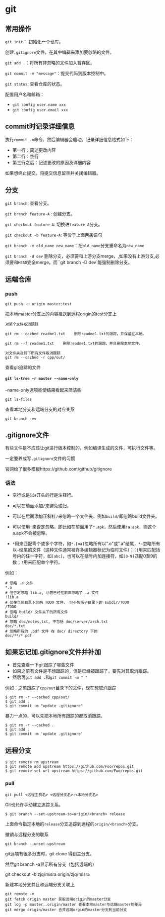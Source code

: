 # git

## 常用操作

`git init`： 初始化一个仓库。

创建`.gitignore`文件。在其中编辑来添加要忽略的文件。

`git add .`：将所有非忽略的文件加入暂存区。

`git commit -m "message"`：提交代码到版本控制中。

`git status`: 查看仓库的状态。

配置用户名和邮箱：

- `git config user.name xxx`
- `git config user.email xxx`

## commit时记录详细信息

执行`commit -m`命令。然后编辑器会启动。记录详细信息格式如下：

- 第一行：简述更改内容
- 第二行：空行
- 第三行之后：记述更改的原因及详细内容

如果想终止提交。将提交信息留空并关闭编辑器。

## 分支

`git branch`: 查看分支。

`git branch feature-A` : 创建分支。

`git checkout feature-A`: 切换进`feature-A`分支。

`git checkout -b feature-A`: 等价于上面两条语句

`git branch -m old_name new_name`：把`old_name`分支重命名为`new_name`

`git branch -d dev` 删除分支，必须要和上游分支merge，,如果没有上游分支,必须要和`HEAD`完全merge。而``git branch -D dev`能强制删除分支。

## 远端仓库

### push

```
git push -u origin master:test
```

把本地master分支上的内容推送到远程origin的test分支上

```
对某个文件取消跟踪

git rm --cached readme1.txt    删除readme1.txt的跟踪，并保留在本地。

git rm --f readme1.txt    删除readme1.txt的跟踪，并且删除本地文件。

对文件夹及其下所有文件取消跟踪
git rm --cached -r cpp/out/
```

查看git追踪的文件

#### `git ls-tree -r master --name-only`

–name-only选项能使结果看起来简洁些

`git ls-files`

查看本地分支和远端分支的对应关系

```
git branch -vv
```



## .gitignore文件

有些文件是不应该让git进行版本控制的，例如编译生成的文件，可执行文件等。

一定要养成写`.gitignore`文件的习惯

官网给了很多模板https://github.com/github/gitignore

### 语法

- 空行或是以`#`开头的行是注释行。

- 可以在前面添加`/`来避免递归。

- 可以在后面添加正斜杠`/`来忽略一个文件夹，例如`build/`即忽略build文件夹。

- 可以使用`!`来否定忽略，即比如在前面用了`*.apk`，然后使用`!a.apk`，则这个a.apk不会被忽略。

- `*`用来匹配零个或多个字符，如`*.[oa]`忽略所有以".o"或".a"结尾，`*~`忽略所有以`~`结尾的文件（这种文件通常被许多编辑器标记为临时文件）；`[]`用来匹配括号内的任一字符，如`[abc]`，也可以在括号内加连接符，如`[0-9]`匹配0至9的数；`?`用来匹配单个字符。

例如：

```shell
# 忽略 .a 文件
*.a
# 但否定忽略 lib.a, 尽管已经在前面忽略了 .a 文件
!lib.a
# 仅在当前目录下忽略 TODO 文件， 但不包括子目录下的 subdir/TODO
/TODO
# 忽略 build/ 文件夹下的所有文件
build/
# 忽略 doc/notes.txt, 不包括 doc/server/arch.txt
doc/*.txt
# 忽略所有的 .pdf 文件 在 doc/ directory 下的
doc/**/*.pdf
```



## 如果忘记加.gitignore文件并补加

- 首先查看一下git跟踪了哪些文件
- 如果之前有文件是不想跟踪的，但是已经被跟踪了，要先对其取消跟踪。
- 然后再`git add .`和`git commit -m " "` 

例如：之前跟踪了`cpp/out`目录下的文件，现在想取消跟踪

```shell
$ git rm -r --cached cpp/out/
$ git add .
$ git commit -m "update .gitignore"
```

暴力一点的，可以先把本地所有跟踪的都取消跟踪。

```shell
$ git rm -r --cached .
$ git add .
$ git commit -m 'update .gitignore'
```

## 远程分支

```
$ git remote rm upstream
$ git remote add upstream https://github.com/Foo/repos.git
$ git remote set-url upstream https://github.com/Foo/repos.git
```



### pull

```
git pull <远程主机名> <远程分支名>:<本地分支名>
```

Git也允许手动建立追踪关系。

```shell
$ git branch --set-upstream-to=origin/<branch> release
```

上面命令指定本地的`release`分支追踪到远程的`origin/<branch>`分支。

撤销与远程分支的联系

```
git branch --unset-upstream
```

git远端有很多分支时，git clone 得到主分支。

然后git branch -a显示所有分支（包括远端的）

git checkout -b zjq/misra origin/zjq/misra

新建本地分支并且和远端分支关联上



```
git remote -v
git fetch origin master 获取远端origin的master分支
git log -p master..origin/master 查看本地master与远端master的差异
git merge origin/master 合并远端orgin的master分支到当前分支
```

